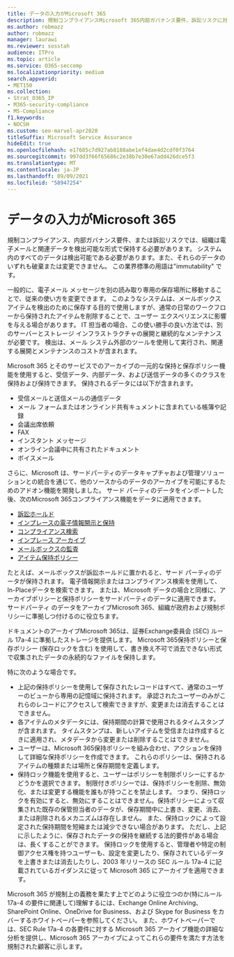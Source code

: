 ```yaml
---
title: データの入力がMicrosoft 365
description: 規制コンプライアンスMicrosoft 365内部ガバナンス要件、訴訟リスクに対処するために、データを検出可能な形式で保持する方法について説明します。
ms.author: robmazz
author: robmazz
manager: laurawi
ms.reviewer: sosstah
audience: ITPro
ms.topic: article
ms.service: O365-seccomp
ms.localizationpriority: medium
search.appverid:
- MET150
ms.collection:
- Strat_O365_IP
- M365-security-compliance
- MS-Compliance
f1.keywords:
- NOCSH
ms.custom: seo-marvel-apr2020
titleSuffix: Microsoft Service Assurance
hideEdit: true
ms.openlocfilehash: e17685c7d927ab8188abe1ef4dae4d2cdf0f3764
ms.sourcegitcommit: 997dd3f66f65686c2e38b7e30e67add426dce5f3
ms.translationtype: MT
ms.contentlocale: ja-JP
ms.lasthandoff: 09/09/2021
ms.locfileid: "58947254"
---
```

# <a name="data-immutability-in-microsoft-365"></a>データの入力がMicrosoft 365

規制コンプライアンス、内部ガバナンス要件、または訴訟リスクでは、組織は電子メールと関連データを検出可能な形式で保持する必要があります。 システム内のすべてのデータは検出可能である必要があります。また、それらのデータのいずれも破棄または変更できません。 この業界標準の用語は"immutability" です。

一般的に、電子メール メッセージを別の読み取り専用の保存場所に移動することで、従来の使い方を変更できます。 このようなシステムは、メールボックス アイテムを検出のために保存する目的で使用しますが、通常の日常のワークフローから保持されたアイテムを削除することで、ユーザー エクスペリエンスに影響を与える場合があります。 IT 担当者の場合、この使い勝手の良い方法では、別のサーバーとストレージ インフラストラクチャの展開と継続的なメンテナンスが必要です。 検出は、メール システム外部のツールを使用して実行され、関連する展開とメンテナンスのコストが含まれます。

Microsoft 365 とそのサービスでのアーカイブの一元的な保持と保存ポリシー機能を使用すると、受信データ、内部データ、および送信データの多くのクラスを保持および保持できます。 保持されるデータには以下が含まれます。

- 受信メールと送信メールの通信データ
- メール フォームまたはオンラインド共有キュメントに含まれている帳簿や記録
- 会議出席依頼
- FAX
- インスタント メッセージ
- オンライン会議中に共有されたドキュメント
- ボイスメール

さらに、Microsoft は、サードパーティのデータキャプチャおよび管理ソリューション[](https://support.office.com/article/Archiving-third-party-data-in-Office-365-0ce338d5-3666-4a18-86ab-c6910ff408cc)との統合を通じて、他のソースからのデータのアーカイブを可能にするためのアドオン機能を開発しました。 サード パーティのデータをインポートした後、次のMicrosoft 365コンプライアンス機能をデータに適用できます。

- [訴訟ホールド](/microsoft-365/compliance/create-a-litigation-hold)
- [インプレースの電子情報開示と保持](/microsoft-365/compliance/manage-legal-investigations)
- [コンプライアンス検索](/microsoft-365/compliance/search-for-content)
- [インプレース アーカイブ](/microsoft-365/compliance/enable-archive-mailboxes)
- [メールボックスの監査](/microsoft-365/compliance/enable-mailbox-auditing)
- [アイテム保持ポリシー](/microsoft-365/compliance/retention-policies)

たとえば、メールボックスが訴訟ホールドに置かれると、サード パーティのデータが保持されます。 電子情報開示またはコンプライアンス検索を使用して、In-Placeデータを検索できます。 または、Microsoft データの場合と同様に、アーカイブポリシーと保持ポリシーをサードパーティのデータに適用できます。 サードパーティ のデータをアーカイブMicrosoft 365、組織が政府および規制ポリシーに準拠しつ付けるのに役立ちます。

ドキュメントのアーカイブMicrosoft 365は、証券Exchange委員会 (SEC) ルール 17a-4 に準拠したストレージを提供します。 Microsoft 365保持ポリシーと保存ポリシー (保存ロックを含む) を使用して、書き換え不可で消去できない形式で収集されたデータの永続的なファイルを保持します。

特に次のような場合です。

- 上記の保持ポリシーを使用して保存されたレコードはすべて、通常のユーザーのビューから専用の記憶域に保持されます。 承認されたユーザーのみがこれらのレコードにアクセスして検索できますが、変更または消去することはできません。
- 各アイテムのメタデータには、保持期間の計算で使用されるタイムスタンプが含まれます。 タイムスタンプは、新しいアイテムを受信または作成するときに適用され、メタデータから変更または削除することはできません。
- ユーザーは、Microsoft 365保持ポリシーを組み合わせ、アクションを保持して詳細な保持ポリシーを作成できます。 これらのポリシーは、保持されるアイテムの種類または場所と保存期間を定義します。
- 保持ロック機能を使用すると、ユーザーはポリシーを制限ポリシーにするかどうかを選択できます。 制限付きポリシーでは、保持ポリシーを削除、無効化、または変更する機能を誰もが持つことを禁止します。 つまり、保持ロックを有効にすると、無効にすることはできません。保持ポリシーによって収集された既存の保管担当者のデータが、保存期間中に上書き、変更、消去、または削除されるメカニズムは存在しません。 また、保持ロックによって設定された保持期間を短縮または減少できない場合があります。 ただし、上記に示したように、保存されたデータの保持を継続する法的要件がある場合は、長くすることができます。 保持ロックを使用すると、管理者や特定の制御アクセス権を持つユーザーも、設定を変更したり、保存されているデータを上書きまたは消去したりし、2003 年リリースの SEC ルール 17a-4 に記載されているガイダンスに従って Microsoft 365 にアーカイブを適用できます。

Microsoft 365 が規制上の義務を果たす上でどのように役立つのか(特にルール 17a-4 の要件に[](https://www.microsoft.com/microsoft-365/blog/wp-content/uploads/2015/11/Microsoft-EOA-White-Paper.pdf)関連して)理解するには、Exchange Online Archiving、SharePoint Online、OneDrive for Business、および Skype for Business をカバーするホワイトペーパーを参照してください。 また、ホワイトペーパーでは、SEC Rule 17a-4 の各要件に対する Microsoft 365 アーカイブ機能の詳細な分析を提供し、Microsoft 365 アーカイブによってこれらの要件を満たす方法を規制された顧客に示します。

